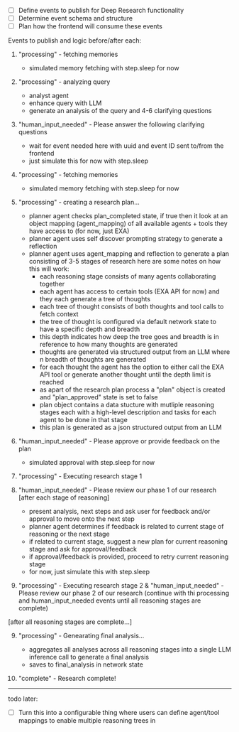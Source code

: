- [ ] Define events to publish for Deep Research functionality
- [ ] Determine event schema and structure
- [ ] Plan how the frontend will consume these events

Events to publish and logic before/after each:

1. "processing" - fetching memories

   - simulated memory fetching with step.sleep for now

2. "processing" - analyzing query

   - analyst agent
   - enhance query with LLM
   - generate an analysis of the query and 4-6 clarifying questions

3. "human_input_needed" - Please answer the following clarifying questions

   - wait for event needed here with uuid and event ID sent to/from the frontend
   - just simulate this for now with step.sleep

4. "processing" - fetching memories

   - simulated memory fetching with step.sleep for now

5. "processing" - creating a research plan...

   - planner agent checks plan_completed state, if true then it look at an object mapping (agent_mapping) of
     all available agents + tools they have access to (for now, just EXA)
   - planner agent uses self discover prompting strategy to generate a reflection
   - planner agent uses agent_mapping and reflection to generate a plan consisting of 3-5 stages of research here are some notes on how this will work:
     - each reasoning stage consists of many agents collaborating together
     - each agent has access to certain tools (EXA API for now) and they each generate a tree of thoughts
     - each tree of thought consists of both thoughts and tool calls to fetch context
     - the tree of thought is configured via default network state to have a specific depth and breadth
     - this depth indicates how deep the tree goes and breadth is in reference to how many thoughts are generated
     - thoughts are generated via structured output from an LLM where n breadth of thoughts are generated
     - for each thought the agent has the option to either call the EXA API tool or generate another thought until the depth limit is reached
     - as apart of the research plan process a "plan" object is created and "plan_approved" state is set to false
     - plan object contains a data stucture with mutliple reasoning stages each with a high-level description and tasks for each agent to be done in that stage
     - this plan is generated as a json structured output from an LLM

6. "human_input_needed" - Please approve or provide feedback on the plan

   - simulated approval with step.sleep for now

7. "processing" - Executing research stage 1

8. "human_input_needed" - Please review our phase 1 of our research
   [after each stage of reasoning]

   - present analysis, next steps and ask user for feedback and/or approval to move onto the next step
   - planner agent determines if feedback is related to current stage of reasoning or the next stage
   - if related to current stage, suggest a new plan for current reasoning stage and ask for approval/feedback
   - if approval/feedback is provided, proceed to retry current reasoning stage
   - for now, just simulate this with step.sleep

9. "processing" - Executing research stage 2 & "human_input_needed" - Please review our phase 2 of our research
   (continue with thi processing and human_input_needed events until all reasoning stages are complete)

[after all reasoning stages are complete...]

9. "processing" - Genearating final analysis...

   - aggregates all analyses across all reasoning stages into a single LLM inference call to generate a final analysis
   - saves to final_analysis in network state

10. "complete" - Research complete!

---

todo later:

- [ ] Turn this into a configurable thing where users can define agent/tool mappings to enable multiple reasoning trees in
